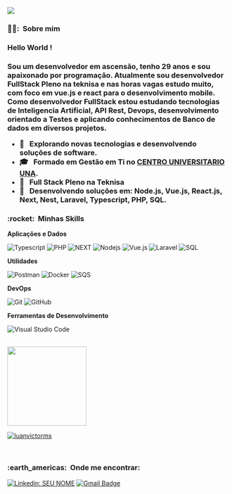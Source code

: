 
![](https://komarev.com/ghpvc/?username=luanvictorms&color=006bed)

<h3> 👨‍🦲: &nbsp;Sobre mim </h3>
<h3> Hello World ! <h3>

Sou um desenvolvedor em ascensão, tenho 29 anos e sou apaixonado por programação. Atualmente sou desenvolvedor FullStack Pleno na teknisa e nas horas vagas estudo muito, com foco em vue.js e react para o desenvolvimento mobile. Como desenvolvedor FullStack estou estudando tecnologias de Inteligencia Artificial, API Rest, Devops, desenvolvimento orientado a Testes e aplicando conhecimentos de Banco de dados em diversos projetos.
  

- 🤔 &nbsp; Explorando novas tecnologias e desenvolvendo soluções de software.
- 🎓 &nbsp; Formado em **Gestão em Ti** no <a href="https://www.una.br/">CENTRO UNIVERSITARIO UNA</a>.
- 💼 &nbsp; Full Stack Pleno na Teknisa
- 🌱 &nbsp; Desenvolvendo soluções em: **Node.js, Vue.js, React.js, Next, Nest, Laravel, Typescript, PHP, SQL**.

<h3> :rocket: &nbsp;Minhas Skills </h3>

**Aplicações e Dados**

  ![Typescript](https://img.shields.io/badge/TypeScript-3178C6?style=for-the-badge&logo=typescript&logoColor=white)
  ![PHP](https://img.shields.io/badge/PHP-777BB4?style=for-the-badge&logo=php&logoColor=white)
  ![NEXT](https://img.shields.io/badge/Next.js-43853D?style=for-the-badge&logo=next.js&logoColor=white)
  ![Nodejs](https://img.shields.io/badge/Node.js-43853D?style=for-the-badge&logo=node.js&logoColor=white)
  ![Vue.js](https://img.shields.io/badge/Vue.js-35495E?style=for-the-badge&logo=vue.js&logoColor=4FC08D)
  ![Laravel](https://img.shields.io/badge/Laravel-FF2D20?style=for-the-badge&logo=laravel&logoColor=white)
  ![SQL](https://img.shields.io/badge/SQL-00000F?style=for-the-badge&logo=sql&logoColor=white)
  
**Utilidades**

  ![Postman](https://img.shields.io/badge/-Postman-333333?style=flat&logo=postman)
  ![Docker](https://img.shields.io/badge/-Docker-333333?style=flat&logo=docker)
  ![SQS](https://img.shields.io/badge/-Sqs-333333?style=flat&logo=sqs)

**DevOps**

  ![Git](https://img.shields.io/badge/-Git-333333?style=flat&logo=git)
  ![GitHub](https://img.shields.io/badge/-GitHub-333333?style=flat&logo=github)


**Ferramentas de Desenvolvimento**

  ![Visual Studio Code](https://img.shields.io/badge/-Visual%20Studio%20Code-333333?style=flat&logo=visual-studio-code&logoColor=007ACC)

<br/>

<a href="https://github.com/luanvictorms">
  <img height="180em" src="https://github-readme-stats.vercel.app/api?username=luanvictorms&theme=dracula&show_icons=true" />
</a>

  [![luanvictorms](https://github-readme-stats.vercel.app/api/top-langs/?username=luanvictorms&hide=html&layout=compact&theme=default)](https://github.com/luanvictorms/)

<br/>

<h3> :earth_americas: &nbsp;Onde me encontrar: </h3> 
  

[![Linkedin: SEU NOME](https://img.shields.io/badge/-LuanVictor-blue?style=flat-square&logo=Linkedin&logoColor=white&link=LINK-DO-SEU-LINKEDIN)](https://www.linkedin.com/in/luan-victor-61756518b/)
[![Gmail Badge](https://img.shields.io/badge/-luanvictorms@gmail.com-006bed?style=flat-square&logo=Gmail&logoColor=white&link=mailto:luanvictorms@gmail.com)](mailto:luanvictorms@gmail.com)
